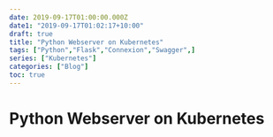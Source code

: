 ```yaml
---
date: 2019-09-17T01:00:00.000Z
date1: "2019-09-17T01:02:17+10:00"
draft: true
title: "Python Webserver on Kubernetes"
tags: ["Python","Flask","Connexion","Swagger",]
series: ["Kubernetes"]
categories: ["Blog"]
toc: true
---
```


# Python Webserver on Kubernetes

